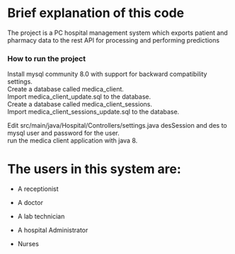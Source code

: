 # Brief explanation of this code

The project is a PC hospital management system which exports patient and pharmacy data to the rest API for processing and performing predictions


### How to run the project

Install mysql community 8.0 with support for backward compatibility settings.  
Create a database called medica_client.  
Import medica_client_update.sql to the database.  
Create a database called medica_client_sessions.  
Import medica_client_sessions_update.sql to the database.

Edit src/main/java/Hospital/Controllers/settings.java desSession and des to mysql user and password for the user.  
run the medica client application with java 8.

# The users in this system are:
* A receptionist

* A doctor

* A lab technician

* A hospital Administrator

* Nurses
